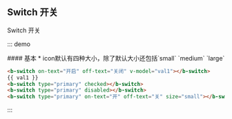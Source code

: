 ## Switch 开关

Switch 开关

::: demo
<summary>
  #### 基本
  * icon默认有四种大小，除了默认大小还包括`small` `medium` `large`
</summary>

```html
<b-switch on-text="开启" off-text="关闭" v-model="val1"></b-switch>
{{ val1 }}
<b-switch type="primary" checked></b-switch>
<b-switch type="primary" disabled></b-switch>
<b-switch type="primary" on-text="开" off-text="关" size="small"></b-switch>

```
:::
<script>
export default {
  data() {
    return {
      val1: true,
    };
  },
};
</script>

